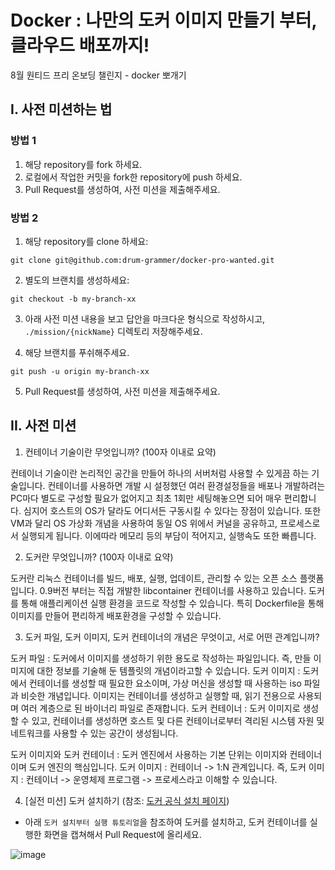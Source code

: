 # Docker : 나만의 도커 이미지 만들기 부터, 클라우드 배포까지!
8월 원티드 프리 온보딩 챌린지 - docker 뽀개기


## I. 사전 미션하는 법

### 방법 1
1. 해당 repository를 fork 하세요.
2. 로컬에서 작업한 커밋을 fork한 repository에 push 하세요.
5. Pull Request를 생성하여, 사전 미션을 제출해주세요.

### 방법 2
1. 해당 repository를 clone 하세요:
```
git clone git@github.com:drum-grammer/docker-pro-wanted.git
```
2. 별도의 브랜치를 생성하세요:
```
git checkout -b my-branch-xx
```
3. 아래 사전 미션 내용을 보고 답안을 마크다운 형식으로 작성하시고, `./mission/{nickName}` 디렉토리 저장해주세요.

4. 해당 브랜치를 푸쉬해주세요.
```
git push -u origin my-branch-xx
```
5. Pull Request를 생성하여, 사전 미션을 제출해주세요.


## II. 사전 미션
1. 컨테이너 기술이란 무엇입니까? (100자 이내로 요약)

컨테이너 기술이란 논리적인 공간을 만들어 하나의 서버처럼 사용할 수 있게끔 하는 기술입니다. 컨테이너를 사용하면 개발 시 설정했던 여러 환경설정들을 배포나 개발하려는 PC마다 별도로  구성할 필요가 없어지고 최초 1회만 세팅해놓으면 되어 매우 편리합니다. 심지어 호스트의 OS가 달라도 어디서든 구동시킬 수 있다는 장점이 있습니다. 또한 VM과 달리 OS 가상화 개념을 사용하여 동일 OS 위에서 커널을 공유하고, 프로세스로서 실행되게 됩니다. 이에따라 메모리 등의 부담이 적어지고, 실행속도 또한 빠릅니다.

2. 도커란 무엇입니까? (100자 이내로 요약)

도커란 리눅스 컨테이너를 빌드, 배포, 실행, 업데이트, 관리할 수 있는 오픈 소스 플랫폼입니다. 0.9버전 부터는 직접 개발한 libcontainer 컨테이너를 사용하고 있습니다. 도커를 통해 애플리케이션 실행 환경을 코드로 작성할 수 있습니다. 특히 Dockerfile을 통해 이미지를 만들어 편리하게 배포환경을 구성할 수 있습니다.

3. 도커 파일, 도커 이미지, 도커 컨테이너의 개념은 무엇이고, 서로 어떤 관계입니까?

도커 파일 : 도커에서 이미지를 생성하기 위한 용도로 작성하는 파일입니다. 즉, 만들 이미지에 대한 정보를 기술해 둔 템플릿의 개념이라고할 수 있습니다.
도커 이미지 : 도커에서 컨테이너를 생성할 때 필요한 요소이며, 가상 머신을 생성할 때 사용하는 iso 파일과 비슷한 개념입니다. 이미지는 컨테이너를 생성하고 실행할 때, 읽기 전용으로 사용되며 여러 계층으로 된 바이너리 파일로 존재합니다.
도커 컨테이너 : 도커 이미지로 생성할 수 있고, 컨테이너를 생성하면 호스트 및 다른 컨테이너로부터 격리된 시스템 자원 및 네트워크를 사용할 수 있는 공간이 생성됩니다.

도커 이미지와 도커 컨테이너 : 도커 엔진에서 사용하는 기본 단위는 이미지와 컨테이너이며 도커 엔진의 핵심입니다.
도커 이미지 : 컨테이너 -> 1:N 관계입니다.
즉, 도커 이미지 : 컨테이너 -> 운영체제 프로그램 -> 프로세스라고 이해할 수 있습니다.

4. [실전 미션] 도커 설치하기 (참조: [도커 공식 설치 페이지](https://docs.docker.com/engine/install/))
- 아래 `도커 설치부터 실행 튜토리얼`을 참조하여 도커를 설치하고, 도커 컨테이너를 실행한 화면을 캡쳐해서 Pull Request에 올리세요.

![image](https://github.com/mirea70/docker-training/assets/101246806/a5011b04-820f-4ee6-9fa3-186e7cab6b42)
